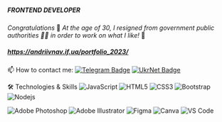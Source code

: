 ##### FRONTEND DEVELOPER 
 *Сongratulations* 👋 
 *At the age of 30, I resigned from government public authorities 👩‍💻  in order to work on what I like!* 🚀
 ##### *https://andriivnav.if.ua/portfolio_2023/*

 📫 How to contact me:      [![Telegram Badge](https://img.shields.io/badge/-ViktoriiaSmith-blue?style=flat&logo=Telegram&logoColor=white)](https://t.me/La_vie_chocolat)     [![UkrNet Badge](https://img.shields.io/badge/-Ukr.net-green?style=flat&logo=UkrNet&logoColor=white)](mailto:andriivna_v@ukr.net)  


 🛠 Technologies & Skills
![JavaScript](https://img.shields.io/badge/JavaScript-F7DF1E?style=flat-square&logo=javascript&logoColor=222222)
![HTML5](https://img.shields.io/badge/HTML5-E34F26?style=flat-square&logo=html5&logoColor=white)
![CSS3](https://img.shields.io/badge/CSS3-1572B6?style=flat-square&logo=css3&logoColor=white)
![Bootstrap](https://img.shields.io/badge/Bootstrap-563D7C?style=flat-square&logo=bootstrap&logoColor=white)
![Nodejs](https://img.shields.io/badge/Node.js-43853D?style=flat-square&logo=node.js&logoColor=white)

![Adobe Photoshop](https://img.shields.io/badge/Photoshop-31A8FF?style=flat-square&logo=adobe-photoshop&logoColor=white)
![Adobe Illustrator](https://img.shields.io/badge/Illustrator-FF9A00?style=flat-square&logo=adobe-illustrator&logoColor=white)
![Figma](https://img.shields.io/badge/Figma-F24E1E?style=flat-square&logo=figma&logoColor=white)
![Canva](https://img.shields.io/badge/Canva-00C4CC?style=flat-square&logo=canva&logoColor=white)
![VS Code](https://img.shields.io/badge/Visual_Studio_Code-0078D4?style=flat-square&logo=visual%20studio%20code&logoColor=white)


